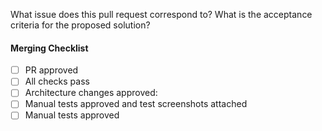 What issue does this pull request correspond to?
What is the acceptance criteria for the proposed solution?

#### Merging Checklist

- [ ] PR approved
- [ ] All checks pass
- [ ] Architecture changes approved:
- [ ] Manual tests approved and test screenshots attached
- [ ] Manual tests approved
